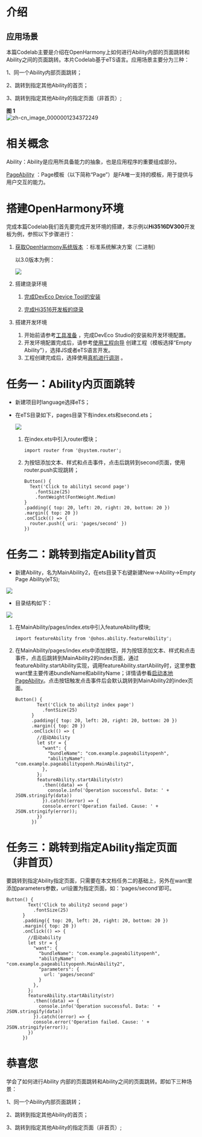 # 介绍<a name="ZH-CN_TOPIC_0000001188508142"></a>

## 应用场景<a name="section225718574575"></a>

本篇Codelab主要是介绍在OpenHarmony上如何进行Ability内部的页面跳转和Ability之间的页面跳转。本片Codelab基于eTS语言。应用场景主要分为三种：

1、同一个Ability内部页面跳转；

2、跳转到指定其他Ability的首页；

3、跳转到指定其他Ability的指定页面（非首页）;

**图 1** <a name="fig98961814192517"></a>  
![](figures/zh-cn_image_0000001234372249.png "zh-cn_image_0000001234372249")

# 相关概念<a name="ZH-CN_TOPIC_0000001234187659"></a>

Ability：Ability是应用所具备能力的抽象，也是应用程序的重要组成部分。

[PageAbility](https://gitee.com/openharmony/docs/blob/master/zh-cn/application-dev/ability/fa-pageability.md) ：Page模板（以下简称“Page”）是FA唯一支持的模板，用于提供与用户交互的能力。

# 搭建OpenHarmony环境<a name="ZH-CN_TOPIC_0000001188758428"></a>

完成本篇Codelab我们首先要完成开发环境的搭建，本示例以**Hi3516DV300**开发板为例，参照以下步骤进行：

1. [获取OpenHarmony系统版本](https://gitee.com/openharmony/docs/blob/master/zh-cn/device-dev/get-code/sourcecode-acquire.md#%E8%8E%B7%E5%8F%96%E6%96%B9%E5%BC%8F3%E4%BB%8E%E9%95%9C%E5%83%8F%E7%AB%99%E7%82%B9%E8%8E%B7%E5%8F%96) ：标准系统解决方案（二进制）

   以3.0版本为例：

   ![](figures/取版本.png)

2. 搭建烧录环境

   1.  [完成DevEco Device Tool的安装](https://gitee.com/openharmony/docs/blob/master/zh-cn/device-dev/quick-start/quickstart-standard-env-setup.md)

   2.  [完成Hi3516开发板的烧录](https://gitee.com/openharmony/docs/blob/master/zh-cn/device-dev/quick-start/quickstart-lite-steps-hi3516-burn.md)

3. 搭建开发环境

   1. 开始前请参考[工具准备](https://gitee.com/openharmony/docs/blob/master/zh-cn/application-dev/quick-start/start-overview.md#%E5%B7%A5%E5%85%B7%E5%87%86%E5%A4%87) ，完成DevEco Studio的安装和开发环境配置。
   2. 开发环境配置完成后，请参考[使用工程向导](https://gitee.com/openharmony/docs/blob/master/zh-cn/application-dev/quick-start/start-with-ets-fa.md#%E5%88%9B%E5%BB%BAets%E5%B7%A5%E7%A8%8B) 创建工程（模板选择“Empty Ability”），选择JS或者eTS语言开发。
   3. 工程创建完成后，选择使用[真机进行调测](https://gitee.com/openharmony/docs/blob/master/zh-cn/application-dev/quick-start/start-with-ets-fa.md#%E4%BD%BF%E7%94%A8%E7%9C%9F%E6%9C%BA%E8%BF%90%E8%A1%8C%E5%BA%94%E7%94%A8) 。

# 任务一：Ability内页面跳转<a name="ZH-CN_TOPIC_0000001188668058"></a>

- 新建项目时language选择eTS；

- 在eTS目录如下，pages目录下有index.ets和second.ets；

  ![](figures/zh-cn_image_0000001188791474.png)

  1. 在index.ets中引入router模块；

     ```
     import router from '@system.router';
     ```

  2. 为按钮添加文本、样式和点击事件，点击后跳转到second页面，使用router.push实现跳转；

     ```
     Button() {
       Text('Click to ability1 second page')
         .fontSize(25)
         .fontWeight(FontWeight.Medium)
     }
     .padding({ top: 20, left: 20, right: 20, bottom: 20 })
     .margin({ top: 20 })
     .onClick(() => {
       router.push({ uri: 'pages/second' })
     })
     ```

# 任务二：跳转到指定Ability首页<a id="任务二" name="ZH-CN_TOPIC_0000001188189610"></a>

-   新建Ability，名为MainAbility2，在ets目录下右键新建New-\>Ability-\>Empty Page Ability\(eTS\);

![](figures/zh-cn_image_0000001189113124.png)

-   目录结构如下：

![](figures/zh-cn_image_0000001234154343.png)

1. 在MainAbility/pages/index.ets中引入featureAbility模块;

   ```
   import featureAbility from '@ohos.ability.featureAbility';
   ```

2. 在MainAbility/pages/index.ets中添加按钮，并为按钮添加文本、样式和点击事件，点击后跳转到MainAbility2的index页面，通过featureAbility.startAbility实现，调用featureAbility.startAbility时，这里参数want里主要传递bundleName和abilityName；详情请参看[启动本地PageAbility](https://gitee.com/openharmony/docs/blob/master/zh-cn/application-dev/ability/fa-pageability.md#%E5%90%AF%E5%8A%A8%E6%9C%AC%E5%9C%B0pageability)。点击按钮触发点击事件后会默认跳转到MainAbility2的index页面。

   ```
   Button() {
           Text('Click to ability2 index page')
             .fontSize(25)
         }
         .padding({ top: 20, left: 20, right: 20, bottom: 20 })
         .margin({ top: 20 })
         .onClick(() => {
           //启动Ability
           let str = {
             "want": {
               "bundleName": "com.example.pageabilityopenh",
               "abilityName": "com.example.pageabilityopenh.MainAbility2",
             },
           };
           featureAbility.startAbility(str)
             .then((data) => {
               console.info('Operation successful. Data: ' + JSON.stringify(data))
             }).catch((error) => {
             console.error('Operation failed. Cause: ' + JSON.stringify(error));
           })
         })
   ```

# 任务三：跳转到指定Ability指定页面（非首页）<a name="ZH-CN_TOPIC_0000001188668056"></a>

要跳转到指定Ability指定页面，只需要在本文档任务二的基础上，另外在want里添加parameters参数，url设置为指定页面，如：‘pages/second’即可。

```
Button() {
        Text('Click to ability2 second page')
          .fontSize(25)
      }
      .padding({ top: 20, left: 20, right: 20, bottom: 20 })
      .margin({ top: 20 })
      .onClick(() => {
        //启动ability
        let str = {
          "want": {
            "bundleName": "com.example.pageabilityopenh",
            "abilityName": "com.example.pageabilityopenh.MainAbility2",
            "parameters": {
              url: 'pages/second'
            }
          },
        };
        featureAbility.startAbility(str)
          .then((data) => {
            console.info('Operation successful. Data: ' + JSON.stringify(data))
          }).catch((error) => {
          console.error('Operation failed. Cause: ' + JSON.stringify(error));
        })
      })
```

# 恭喜您<a name="ZH-CN_TOPIC_0000001233909219"></a>

学会了如何进行Ability 内部的页面跳转和Ability之间的页面跳转。即如下三种场景：

1、同一个Ability内部页面跳转；

2、跳转到指定其他Ability的首页；

3、跳转到指定其他Ability的指定页面（非首页）;